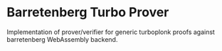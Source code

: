 # Barretenberg Turbo Prover

Implementation of prover/verifier for generic turboplonk proofs against barretenberg WebAssembly backend.
